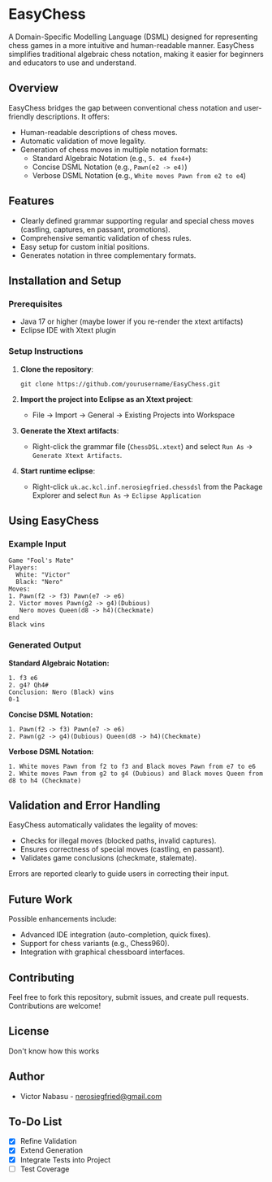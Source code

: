 # EasyChess

A Domain-Specific Modelling Language (DSML) designed for representing chess games in a more intuitive and human-readable manner. EasyChess simplifies traditional algebraic chess notation, making it easier for beginners and educators to use and understand.

## Overview

EasyChess bridges the gap between conventional chess notation and user-friendly descriptions. It offers:

- Human-readable descriptions of chess moves.
- Automatic validation of move legality.
- Generation of chess moves in multiple notation formats:
  - Standard Algebraic Notation (e.g., `5. e4 fxe4+`)
  - Concise DSML Notation (e.g., `Pawn(e2 -> e4)`)
  - Verbose DSML Notation (e.g., `White moves Pawn from e2 to e4`)

## Features

- Clearly defined grammar supporting regular and special chess moves (castling, captures, en passant, promotions).
- Comprehensive semantic validation of chess rules.
- Easy setup for custom initial positions.
- Generates notation in three complementary formats.

## Installation and Setup

### Prerequisites

- Java 17 or higher (maybe lower if you re-render the xtext artifacts)
- Eclipse IDE with Xtext plugin

### Setup Instructions

1. **Clone the repository**:

   ```
   git clone https://github.com/yourusername/EasyChess.git
   ```

2. **Import the project into Eclipse as an Xtext project**:
   - File → Import → General → Existing Projects into Workspace

3. **Generate the Xtext artifacts**:
   - Right-click the grammar file (`ChessDSL.xtext`) and select `Run As` → `Generate Xtext Artifacts`.

4. **Start runtime eclipse**:
   - Right-click `uk.ac.kcl.inf.nerosiegfried.chessdsl` from the Package Explorer and select `Run As` → `Eclipse Application`

## Using EasyChess

### Example Input

```easychess
Game "Fool's Mate"
Players:
  White: "Victor"
  Black: "Nero"
Moves:
1. Pawn(f2 -> f3) Pawn(e7 -> e6)
2. Victor moves Pawn(g2 -> g4)(Dubious)
   Nero moves Queen(d8 -> h4)(Checkmate)
end
Black wins
```

### Generated Output

**Standard Algebraic Notation:**
```
1. f3 e6
2. g4? Qh4#
Conclusion: Nero (Black) wins
0-1
```

**Concise DSML Notation:**
```
1. Pawn(f2 -> f3) Pawn(e7 -> e6)
2. Pawn(g2 -> g4)(Dubious) Queen(d8 -> h4)(Checkmate)
```

**Verbose DSML Notation:**
```
1. White moves Pawn from f2 to f3 and Black moves Pawn from e7 to e6
2. White moves Pawn from g2 to g4 (Dubious) and Black moves Queen from d8 to h4 (Checkmate)
```

## Validation and Error Handling

EasyChess automatically validates the legality of moves:

- Checks for illegal moves (blocked paths, invalid captures).
- Ensures correctness of special moves (castling, en passant).
- Validates game conclusions (checkmate, stalemate).

Errors are reported clearly to guide users in correcting their input.

## Future Work

Possible enhancements include:

- Advanced IDE integration (auto-completion, quick fixes).
- Support for chess variants (e.g., Chess960).
- Integration with graphical chessboard interfaces.

## Contributing

Feel free to fork this repository, submit issues, and create pull requests. Contributions are welcome!

## License

Don't know how this works

## Author

- Victor Nabasu - nerosiegfried@gmail.com

## To-Do List
- [X] Refine Validation
- [X] Extend Generation
- [X] Integrate Tests into Project
- [ ] Test Coverage
